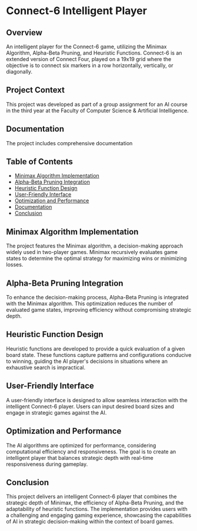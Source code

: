 # Connect-6 Intelligent Player

## Overview

An intelligent player for the Connect-6 game, utilizing the Minimax Algorithm, Alpha-Beta Pruning, and Heuristic Functions. Connect-6 is an extended version of Connect Four, played on a 19x19 grid where the objective is to connect six markers in a row horizontally, vertically, or diagonally.

## Project Context

This project was developed as part of a group assignment for an AI course in the third year at the Faculty of Computer Science & Artificial Intelligence.

## Documentation

The project includes comprehensive documentation 

## Table of Contents

- [Minimax Algorithm Implementation](#minimax-algorithm-implementation)
- [Alpha-Beta Pruning Integration](#alpha-beta-pruning-integration)
- [Heuristic Function Design](#heuristic-function-design)
- [User-Friendly Interface](#user-friendly-interface)
- [Optimization and Performance](#optimization-and-performance)
- [Documentation](#documentation)
- [Conclusion](#conclusion)

## Minimax Algorithm Implementation

The project features the Minimax algorithm, a decision-making approach widely used in two-player games. Minimax recursively evaluates game states to determine the optimal strategy for maximizing wins or minimizing losses.

## Alpha-Beta Pruning Integration

To enhance the decision-making process, Alpha-Beta Pruning is integrated with the Minimax algorithm. This optimization reduces the number of evaluated game states, improving efficiency without compromising strategic depth.

## Heuristic Function Design

Heuristic functions are developed to provide a quick evaluation of a given board state. These functions capture patterns and configurations conducive to winning, guiding the AI player's decisions in situations where an exhaustive search is impractical.

## User-Friendly Interface

A user-friendly interface is designed to allow seamless interaction with the intelligent Connect-6 player. Users can input desired board sizes and engage in strategic games against the AI.

## Optimization and Performance

The AI algorithms are optimized for performance, considering computational efficiency and responsiveness. The goal is to create an intelligent player that balances strategic depth with real-time responsiveness during gameplay.

## Conclusion

This project delivers an intelligent Connect-6 player that combines the strategic depth of Minimax, the efficiency of Alpha-Beta Pruning, and the adaptability of heuristic functions. The implementation provides users with a challenging and engaging gaming experience, showcasing the capabilities of AI in strategic decision-making within the context of board games.
